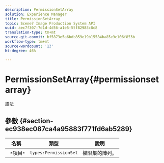 ```yaml
---
description: PermissionSetArray
solution: Experience Manager
title: PermissionSetArray
topic: Scene7 Image Production System API
uuid: aec7f307-7d1d-4d56-a1e5-55f82983c8c8
translation-type: tm+mt
source-git-commit: bf5873e5a6bdb859e19b15584ba85e9c106f853b
workflow-type: tm+mt
source-wordcount: '13'
ht-degree: 46%

---
```



# PermissionSetArray{#permissionsetarray}

語法

## 參數 {#section-ec938ec087ca4a95883f771fd6ab5289}

| 名稱 | 類型 | 說明 |
|---|---|---|
| ` *`項目`*` | `types:PermissionSet` | 權限集的陣列。 |

